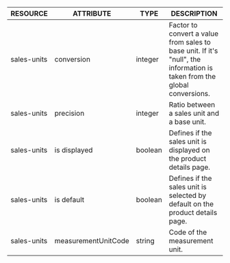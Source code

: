 | RESOURCE | ATTRIBUTE | TYPE | DESCRIPTION |
| --- | --- | --- | --- |
| sales-units | conversion | integer | Factor to convert a value from sales to base unit. If it's "null", the information is taken from the global conversions. |
| sales-units | precision | integer | Ratio between a sales unit and a base unit. |
| sales-units | is displayed | boolean | Defines if the sales unit is displayed on the product details page. |
| sales-units | is default | boolean | Defines if the sales unit is selected by default on the product details page. |
| sales-units | measurementUnitCode | string | Code of the measurement unit. |
